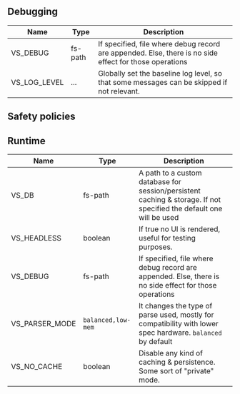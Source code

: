 ## Debugging

| **Name**     | **Type** | **Description**                                                                                        |
| ------------ | -------- | ------------------------------------------------------------------------------------------------------ |
| VS_DEBUG     | fs-path  | If specified, file where debug record are appended. Else, there is no side effect for those operations |
| VS_LOG_LEVEL | ...      | Globally set the baseline log level, so that some messages can be skipped if not relevant.             |

## Safety policies

## Runtime

| **Name**       | **Type**           | **Description**                                                                                                     |
| -------------- | ------------------ | ------------------------------------------------------------------------------------------------------------------- |
| VS_DB          | fs-path            | A path to a custom database for session/persistent caching & storage. If not specified the default one will be used |
| VS_HEADLESS    | boolean            | If true no UI is rendered, useful for testing purposes.                                                             |
| VS_DEBUG       | fs-path            | If specified, file where debug record are appended. Else, there is no side effect for those operations              |
| VS_PARSER_MODE | `balanced,low-mem` | It changes the type of parse used, mostly for compatibility with lower spec hardware. `balanced` by default         |
| VS_NO_CACHE    | boolean            | Disable any kind of caching & persistence. Some sort of "private" mode.                                             |